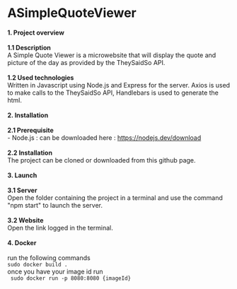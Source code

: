 # ASimpleQuoteViewer

**1. Project overview**<br><br>
	**1.1 Description**<br>
		A Simple Quote Viewer is a microwebsite that will display the quote and picture of the day as provided by the TheySaidSo API.<br><br>
	**1.2 Used technologies**<br>
		Written in Javascript using Node.js and Express for the server. Axios is used to make calls to the TheySaidSo API, Handlebars is used to generate the html.<br><br>
**2. Installation**<br><br>
	**2.1 Prerequisite**<br>
		- Node.js : can be downloaded here : https://nodejs.dev/download<br><br>
	**2.2 Installation**<br>
		The project can be cloned or downloaded from this github page.<br><br>
**3. Launch**<br><br>
	**3.1 Server**<br>
		Open the folder containing the project in a terminal and use the command "npm start" to launch the server.<br><br>
	**3.2 Website**<br>
		Open the link logged in the terminal.<br><br>
**4. Docker**<br><br>
	run the following commands<br>
	```
	sudo docker build .
	```<br>
	once you have your image id run<br> ``` sudo docker run -p 8080:8080 {imageId}``` 
